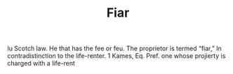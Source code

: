 ---
title: Fiar
letter: F
permalink: "/definitions/bld-fiar.html"
body: lu Scotch law. He that has the fee or feu. The proprietor is termed “fiar,”
  In contradistinction to the life-renter. 1 Kames, Eq. Pref. one whose projierty
  is charged with a life-rent
published_at: '2018-07-07'
source: Black's Law Dictionary 2nd Ed (1910)
layout: post
---